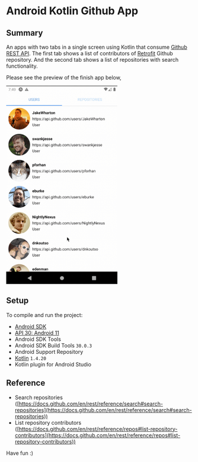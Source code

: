 # Android Kotlin Github App

## Summary

An apps with two tabs in a single screen using Kotlin that consume [Github REST API](https://docs.github.com/en/rest). The first tab shows a list of contributors of [Retrofit](https://github.com/square/retrofit) Github repository. And the second tab shows a list of repositories with search functionality.

Please see the preview of the finish app below,

<img src="preview.gif" alt="preview" width="300" />


## Setup
To compile and run the project:

- [Android SDK](http://developer.android.com/sdk/index.html)
- [API 30: Android 11](http://developer.android.com/tools/revisions/platforms.html)
- Android SDK Tools
- Android SDK Build Tools `30.0.3`
- Android Support Repository
- [Kotlin](https://kotlinlang.org/) `1.4.20`
- Kotlin plugin for Android Studio

## Reference

- Search repositories ([https://docs.github.com/en/rest/reference/search#search-repositories](https://docs.github.com/en/rest/reference/search#search-repositories))
- List repository contributors ([https://docs.github.com/en/rest/reference/repos#list-repository-contributors](https://docs.github.com/en/rest/reference/repos#list-repository-contributors))

Have fun :)


